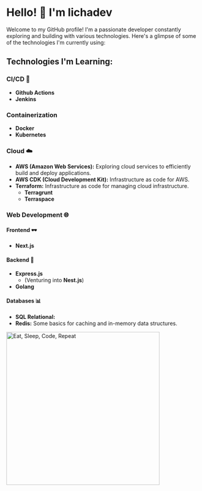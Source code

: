 # Hello! 👋 I'm lichadev

Welcome to my GitHub profile! I'm a passionate developer constantly exploring and building with various technologies. Here's a glimpse of some of the technologies I'm currently using:

## Technologies I'm Learning:

### CI/CD 🚀
- **Github Actions** 
- **Jenkins**
  
### Containerization
- **Docker**
- **Kubernetes**

### Cloud ☁️
- **AWS (Amazon Web Services):** Exploring cloud services to efficiently build and deploy applications.
- **AWS CDK (Cloud Development Kit):** Infrastructure as code for AWS.
- **Terraform:** Infrastructure as code for managing cloud infrastructure.
  - **Terragrunt**
  - **Terraspace**
    
### Web Development 🌐

#### Frontend 🕶️
- **Next.js** 

#### Backend 🚀
- **Express.js**
  - (Venturing into **Nest.js**)
- **Golang**

#### Databases 📊
- **SQL Relational:**
- **Redis:** Some basics for caching and in-memory data structures.
 

<img src=http://www.topito.com/wp-content/uploads/2013/01/code-21.gif  alt="Eat, Sleep, Code, Repeat" width=400 height=400 />
